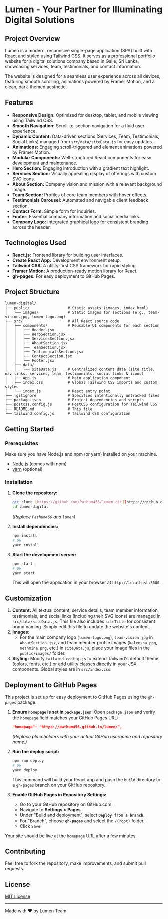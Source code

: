 # Lumen - Your Partner for Illuminating Digital Solutions

## Project Overview

Lumen is a modern, responsive single-page application (SPA) built with React and styled using Tailwind CSS. It serves as a professional portfolio website for a digital solutions company based in Galle, Sri Lanka, showcasing services, team, testimonials, and contact information.

The website is designed for a seamless user experience across all devices, featuring smooth scrolling, animations powered by Framer Motion, and a clean, dark-themed aesthetic.

## Features

* **Responsive Design:** Optimized for desktop, tablet, and mobile viewing using Tailwind CSS.
* **Smooth Navigation:** Scroll-to-section navigation for a fluid user experience.
* **Dynamic Content:** Data-driven sections (Services, Team, Testimonials, Social Links) managed from `src/data/siteData.js` for easy updates.
* **Animations:** Engaging scroll-triggered and element animations powered by Framer Motion.
* **Modular Components:** Well-structured React components for easy development and maintenance.
* **Hero Section:** Engaging introduction with a gradient text highlight.
* **Services Section:** Visually appealing display of offerings with custom SVG icons.
* **About Section:** Company vision and mission with a relevant background image.
* **Team Section:** Profiles of core team members with hover effects.
* **Testimonials Carousel:** Automated and navigable client feedback section.
* **Contact Form:** Simple form for inquiries.
* **Footer:** Essential company information and social media links.
* **Company Logo:** Integrated graphical logo for consistent branding across the header.

## Technologies Used

* **React.js:** Frontend library for building user interfaces.
* **Create React App:** Development environment setup.
* **Tailwind CSS:** A utility-first CSS framework for rapid styling.
* **Framer Motion:** A production-ready motion library for React.
* **gh-pages:** For easy deployment to GitHub Pages.

## Project Structure

```
lumen-digital/
├── public/                 # Static assets (images, index.html)
│   └── images/             # Static images for sections (e.g., team-vision.jpg, lumen-logo.png)
├── src/                    # All React source code
│   ├── components/         # Reusable UI components for each section
│   │   ├── Header.jsx
│   │   ├── HeroSection.jsx
│   │   ├── ServicesSection.jsx
│   │   ├── AboutSection.jsx
│   │   ├── TeamSection.jsx
│   │   ├── TestimonialsSection.jsx
│   │   ├── ContactSection.jsx
│   │   └── Footer.jsx
│   ├── data/
│   │   └── siteData.js     # Centralized content data (site title, nav links, services, team, testimonials, social links & icons)
│   ├── App.js              # Main application component
│   ├── index.css           # Global Tailwind CSS imports and custom styles
│   └── index.js            # React entry point
├── .gitignore              # Specifies intentionally untracked files
├── package.json            # Project dependencies and scripts
├── postcss.config.js       # PostCSS configuration for Tailwind CSS
├── README.md               # This file
└── tailwind.config.js      # Tailwind CSS configuration
```

## Getting Started

### Prerequisites

Make sure you have Node.js and npm (or yarn) installed on your machine.

* [Node.js](https://nodejs.org/en/) (comes with npm)
* [yarn](https://classic.yarnpkg.com/en/docs/install/) (optional)

### Installation

1.  **Clone the repository:**

    ```bash
    git clone [https://github.com/Pathum456/lumen.git](https://github.com/Pathum456/lumen.git)
    cd lumen-digital
    ```
    *(Replace `Pathum456` and `lumen`)*

2.  **Install dependencies:**

    ```bash
    npm install
    # OR
    yarn install
    ```

3.  **Start the development server:**

    ```bash
    npm start
    # OR
    yarn start
    ```
    This will open the application in your browser at `http://localhost:3000`.

## Customization

1.  **Content:** All textual content, service details, team member information, testimonials, and social links (including their SVG icons) are managed in `src/data/siteData.js`. This file also includes `siteTitle` for consistent brand naming. Simply edit this file to update the website's content.
2.  **Images:**
    * For the main company logo (`lumen-logo.png`), `team-vision.jpg` in `AboutSection.jsx`, and team member profile images (`kaleesha.png`, `nethmina.png`, etc.) in `siteData.js`, place your image files in the `public/images/` folder.
    <!-- * Reference these images in your code using `/images/your-image-name.jpg`. -->
3.  **Styling:** Modify `tailwind.config.js` to extend Tailwind's default theme (colors, fonts, etc.) or add utility classes directly in your JSX components. Global styles are in `src/index.css`.

## Deployment to GitHub Pages

This project is set up for easy deployment to GitHub Pages using the `gh-pages` package.

1.  **Ensure `homepage` is set in `package.json`**:
    Open `package.json` and verify the `homepage` field matches your GitHub Pages URL:
    ```json
    "homepage": "https://pathum456.github.io/lumen/",
    ```
    *(Replace placeholders with your actual GitHub username and repository name.)*

2.  **Run the deploy script:**

    ```bash
    npm run deploy
    # OR
    yarn deploy
    ```
    This command will build your React app and push the `build` directory to a `gh-pages` branch on your GitHub repository.

3.  **Enable GitHub Pages in Repository Settings:**
    * Go to your GitHub repository on GitHub.com.
    * Navigate to **Settings > Pages**.
    * Under "Build and deployment", select **`Deploy from a branch`**.
    * For "Branch", choose **`gh-pages`** and select the `/(root)` folder.
    * Click `Save`.

Your site should be live at the `homepage` URL after a few minutes.

## Contributing

Feel free to fork the repository, make improvements, and submit pull requests.

## License

[MIT License](LICENSE)

---
Made with ❤️ by Lumen Team